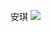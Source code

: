 安琪
<img src="http://ec4.images-amazon.com/images/I/6100LpSqTbL._BO2,204,203,200_PIsitb-sticker-arrow-click,TopRight,35,-76_AA300_SH20_OU28_.jpg" />
